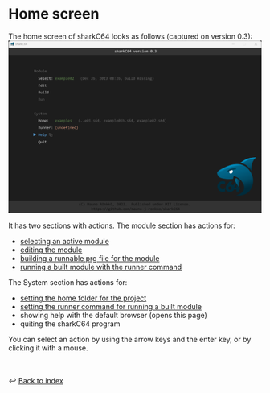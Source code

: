 # Home screen

The home screen of sharkC64 looks as follows (captured on version 0.3):
![Home screen](../images/home-screen.png)

It has two sections with actions. The module section has actions for:
- [selecting an active module](selecting.md)
- [editing the module](editing.md)
- [building a runnable prg file for the module](building.md)
- [running a built module with the runner command](running.md)

The System section has actions for:
- [setting the home folder for the project](setting-home.md)
- [setting the runner command for running a built module](running.md)
- showing help with the default browser (opens this page)
- quiting the sharkC64 program

You can select an action by using the arrow keys and the enter key, 
or by clicking it with a mouse.

<br /><br />
:leftwards_arrow_with_hook: [Back to index](../index.md)

